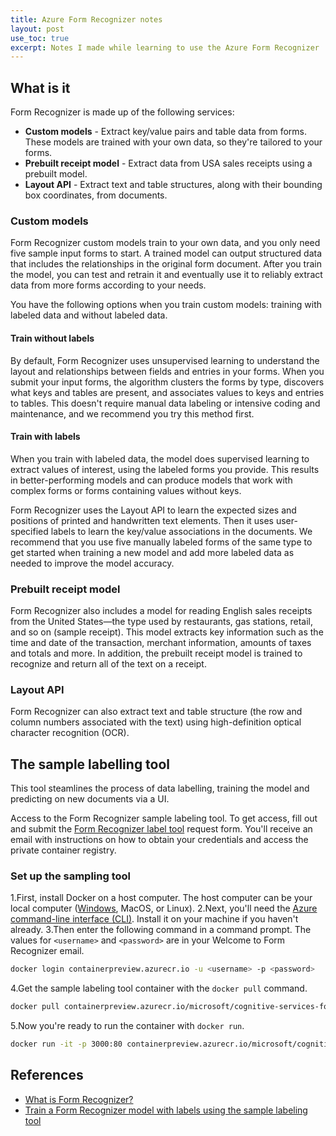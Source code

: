 ```yaml
---
title: Azure Form Recognizer notes
layout: post
use_toc: true
excerpt: Notes I made while learning to use the Azure Form Recognizer
---
```


## What is it

Form Recognizer is made up of the following services:

- **Custom models** - Extract key/value pairs and table data from forms. These models are trained with your own data, so they're tailored to your forms.
- **Prebuilt receipt model** - Extract data from USA sales receipts using a prebuilt model.
- **Layout API** - Extract text and table structures, along with their bounding box coordinates, from documents.

### Custom models

Form Recognizer custom models train to your own data, and you only need five sample input forms to start. A trained model can output structured data that includes the relationships in the original form document. After you train the model, you can test and retrain it and eventually use it to reliably extract data from more forms according to your needs.

You have the following options when you train custom models: training with labeled data and without labeled data.

#### Train without labels

By default, Form Recognizer uses unsupervised learning to understand the layout and relationships between fields and entries in your forms. When you submit your input forms, the algorithm clusters the forms by type, discovers what keys and tables are present, and associates values to keys and entries to tables. This doesn't require manual data labeling or intensive coding and maintenance, and we recommend you try this method first.

#### Train with labels

When you train with labeled data, the model does supervised learning to extract values of interest, using the labeled forms you provide. This results in better-performing models and can produce models that work with complex forms or forms containing values without keys.

Form Recognizer uses the Layout API to learn the expected sizes and positions of printed and handwritten text elements. Then it uses user-specified labels to learn the key/value associations in the documents. We recommend that you use five manually labeled forms of the same type to get started when training a new model and add more labeled data as needed to improve the model accuracy.

### Prebuilt receipt model

Form Recognizer also includes a model for reading English sales receipts from the United States—the type used by restaurants, gas stations, retail, and so on (sample receipt). This model extracts key information such as the time and date of the transaction, merchant information, amounts of taxes and totals and more. In addition, the prebuilt receipt model is trained to recognize and return all of the text on a receipt.

### Layout API

Form Recognizer can also extract text and table structure (the row and column numbers associated with the text) using high-definition optical character recognition (OCR).

## The sample labelling tool

This tool steamlines the process of data labelling, training the model and predicting on new documents via a UI.

Access to the Form Recognizer sample labeling tool. To get access, fill out and submit the [Form Recognizer label tool](https://aka.ms/LabelToolRequestAccess) request form. You'll receive an email with instructions on how to obtain your credentials and access the private container registry.

### Set up the sampling tool

1.First, install Docker on a host computer. The host computer can be your local computer ([Windows](https://docs.docker.com/docker-for-windows/), MacOS, or Linux).
2.Next, you'll need the [Azure command-line interface (CLI)](https://docs.microsoft.com/cli/azure/install-azure-cli?view=azure-cli-latest). Install it on your machine if you haven't already.
3.Then enter the following command in a command prompt. The values for `<username>` and `<password>` are in your Welcome to Form Recognizer email.

```bash
docker login containerpreview.azurecr.io -u <username> -p <password>
```

4.Get the sample labeling tool container with the `docker pull` command.

```bash
docker pull containerpreview.azurecr.io/microsoft/cognitive-services-form-recognizer-custom-supervised-labeltool:latest
```

5.Now you're ready to run the container with `docker run`.

```bash
docker run -it -p 3000:80 containerpreview.azurecr.io/microsoft/cognitive-services-form-recognizer-custom-supervised-labeltool eula=accept
```

## References

- [What is Form Recognizer?](https://docs.microsoft.com/en-us/azure/cognitive-services/form-recognizer/overview)
- [Train a Form Recognizer model with labels using the sample labeling tool](https://docs.microsoft.com/en-us/azure/cognitive-services/form-recognizer/quickstarts/label-tool)
